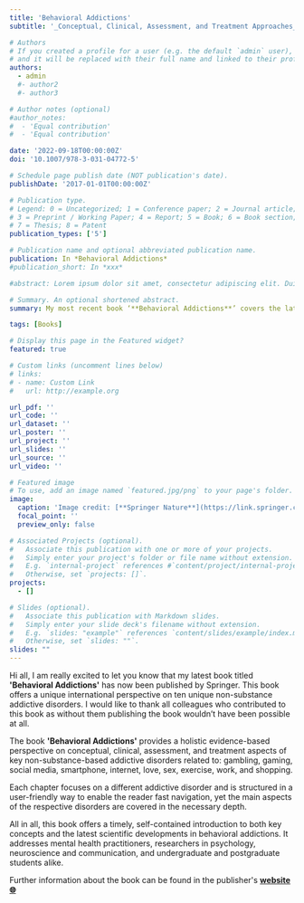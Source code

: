 ```yaml
---
title: 'Behavioral Addictions'
subtitle: '_Conceptual, Clinical, Assessment, and Treatment Approaches_'

# Authors
# If you created a profile for a user (e.g. the default `admin` user), write the username (folder name) here
# and it will be replaced with their full name and linked to their profile.
authors:
  - admin
  #- author2
  #- author3

# Author notes (optional)
#author_notes:
#  - 'Equal contribution'
#  - 'Equal contribution'

date: '2022-09-18T00:00:00Z'
doi: '10.1007/978-3-031-04772-5'

# Schedule page publish date (NOT publication's date).
publishDate: '2017-01-01T00:00:00Z'

# Publication type.
# Legend: 0 = Uncategorized; 1 = Conference paper; 2 = Journal article;
# 3 = Preprint / Working Paper; 4 = Report; 5 = Book; 6 = Book section;
# 7 = Thesis; 8 = Patent
publication_types: ['5']

# Publication name and optional abbreviated publication name.
publication: In *Behavioral Addictions*
#publication_short: In *xxx*

#abstract: Lorem ipsum dolor sit amet, consectetur adipiscing elit. Duis posuere #tellus ac convallis placerat. Proin tincidunt magna sed ex sollicitudin #condimentum. Sed ac faucibus dolor, scelerisque sollicitudin nisi. Cras purus #urna, suscipit quis sapien eu, pulvinar tempor diam. Quisque risus orci, mollis #id ante sit amet, gravida egestas nisl. Sed ac tempus magna. Proin in dui enim. #Donec condimentum, sem id dapibus fringilla, tellus enim condimentum arcu, nec #volutpat est felis vel metus. Vestibulum sit amet erat at nulla eleifend gravida.

# Summary. An optional shortened abstract.
summary: My most recent book ‘**Behavioral Addictions**’ covers the latest findings concerning ten unique non substance-based addictive disorders, describing their behavioral, biological and epidemiological aspects. The book also highlights challenges in prevention and treatment of behavioral addictions.

tags: [Books]

# Display this page in the Featured widget?
featured: true

# Custom links (uncomment lines below)
# links:
# - name: Custom Link
#   url: http://example.org

url_pdf: ''
url_code: ''
url_dataset: ''
url_poster: ''
url_project: ''
url_slides: ''
url_source: ''
url_video: ''

# Featured image
# To use, add an image named `featured.jpg/png` to your page's folder.
image:
  caption: 'Image credit: [**Springer Nature**](https://link.springer.com/book/10.1007/978-3-031-04772-5)'
  focal_point: ''
  preview_only: false

# Associated Projects (optional).
#   Associate this publication with one or more of your projects.
#   Simply enter your project's folder or file name without extension.
#   E.g. `internal-project` references #`content/project/internal-project/index.md`.
#   Otherwise, set `projects: []`.
projects:
  - []

# Slides (optional).
#   Associate this publication with Markdown slides.
#   Simply enter your slide deck's filename without extension.
#   E.g. `slides: "example"` references `content/slides/example/index.md`.
#   Otherwise, set `slides: ""`.
slides: ""
---
```

Hi all, I am really excited to let you know that my latest book titled **'Behavioral Addictions'** has now been published by Springer. This book offers a unique international perspective on ten unique non-substance addictive disorders. I would like to thank all colleagues who contributed to this book as without them publishing the book wouldn’t have been possible at all.

The book **'Behavioral Addictions'** provides a holistic evidence-based perspective on conceptual, clinical, assessment, and treatment aspects of key non-substance-based addictive disorders related to: gambling, gaming, social media, smartphone, internet, love, sex, exercise, work, and shopping.

Each chapter focuses on a different addictive disorder and is structured in a user-friendly way to enable the reader fast navigation, yet the main aspects of the respective disorders are covered in the necessary depth.

All in all, this book offers a timely, self-contained introduction to both key concepts and the latest scientific developments in behavioral addictions. It addresses mental health practitioners, researchers in psychology, neuroscience and communication, and undergraduate and postgraduate students alike.

Further information about the book can be found in the publisher's **[website :globe_with_meridians:](https://doi.org/10.1007/978-3-031-04772-5)**